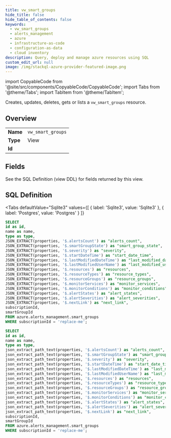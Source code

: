 ```yaml
--- 
title: vw_smart_groups
hide_title: false
hide_table_of_contents: false
keywords:
  - vw_smart_groups
  - alerts_management
  - azure
  - infrastructure-as-code
  - configuration-as-data
  - cloud inventory
description: Query, deploy and manage azure resources using SQL
custom_edit_url: null
image: /img/stackql-azure-provider-featured-image.png
---
```


import CopyableCode from '@site/src/components/CopyableCode/CopyableCode';
import Tabs from '@theme/Tabs';
import TabItem from '@theme/TabItem';

Creates, updates, deletes, gets or lists a <code>vw_smart_groups</code> resource.

## Overview
<table><tbody>
<tr><td><b>Name</b></td><td><code>vw_smart_groups</code></td></tr>
<tr><td><b>Type</b></td><td>View</td></tr>
<tr><td><b>Id</b></td><td><CopyableCode code="azure.alerts_management.vw_smart_groups" /></td></tr>
</tbody></table>

## Fields

See the SQL Definition (view DDL) for fields returned by this view.

## SQL Definition

<Tabs
defaultValue="Sqlite3"
values={[
{ label: 'Sqlite3', value: 'Sqlite3' },
{ label: 'Postgres', value: 'Postgres' }
]}
>
<TabItem value="Sqlite3">

```sql
SELECT
id as id,
name as name,
type as type,
JSON_EXTRACT(properties, '$.alertsCount') as "alerts_count",
JSON_EXTRACT(properties, '$.smartGroupState') as "smart_group_state",
JSON_EXTRACT(properties, '$.severity') as "severity",
JSON_EXTRACT(properties, '$.startDateTime') as "start_date_time",
JSON_EXTRACT(properties, '$.lastModifiedDateTime') as "last_modified_date_time",
JSON_EXTRACT(properties, '$.lastModifiedUserName') as "last_modified_user_name",
JSON_EXTRACT(properties, '$.resources') as "resources",
JSON_EXTRACT(properties, '$.resourceTypes') as "resource_types",
JSON_EXTRACT(properties, '$.resourceGroups') as "resource_groups",
JSON_EXTRACT(properties, '$.monitorServices') as "monitor_services",
JSON_EXTRACT(properties, '$.monitorConditions') as "monitor_conditions",
JSON_EXTRACT(properties, '$.alertStates') as "alert_states",
JSON_EXTRACT(properties, '$.alertSeverities') as "alert_severities",
JSON_EXTRACT(properties, '$.nextLink') as "next_link",
subscriptionId,
smartGroupId
FROM azure.alerts_management.smart_groups
WHERE subscriptionId = 'replace-me';
```

</TabItem>
<TabItem value="Postgres">

```sql
SELECT
id as id,
name as name,
type as type,
json_extract_path_text(properties, '$.alertsCount') as "alerts_count",
json_extract_path_text(properties, '$.smartGroupState') as "smart_group_state",
json_extract_path_text(properties, '$.severity') as "severity",
json_extract_path_text(properties, '$.startDateTime') as "start_date_time",
json_extract_path_text(properties, '$.lastModifiedDateTime') as "last_modified_date_time",
json_extract_path_text(properties, '$.lastModifiedUserName') as "last_modified_user_name",
json_extract_path_text(properties, '$.resources') as "resources",
json_extract_path_text(properties, '$.resourceTypes') as "resource_types",
json_extract_path_text(properties, '$.resourceGroups') as "resource_groups",
json_extract_path_text(properties, '$.monitorServices') as "monitor_services",
json_extract_path_text(properties, '$.monitorConditions') as "monitor_conditions",
json_extract_path_text(properties, '$.alertStates') as "alert_states",
json_extract_path_text(properties, '$.alertSeverities') as "alert_severities",
json_extract_path_text(properties, '$.nextLink') as "next_link",
subscriptionId,
smartGroupId
FROM azure.alerts_management.smart_groups
WHERE subscriptionId = 'replace-me';
```

</TabItem>
</Tabs>
